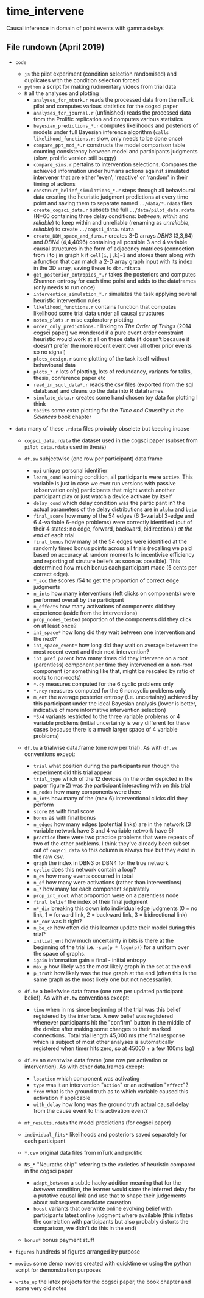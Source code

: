 # time_intervene
Causal inference in domain of point events with gamma delays


## File rundown (April 2019)

- `code`

  - `js` the pilot experiment (condition selection randomised) and duplicates with the condition selection forced
  - `python` a script for making rudimentary videos from trial data
  - `R` all the analyses and plotting
  	- `analyses_for_mturk.r` reads the processed data from the mTurk pilot and computes various statistics for the cogsci paper
  	- `analyses_for_journal.r` (unfinished) reads the processed data from the Prolific replication and computes various statistics
  	- `bayesian_predictions_*.r` computes likelihoods and posteriors of models under full Bayesian inference algorithm (`calls likelihood_functions.r`; slow, only needs to be done once)
  	- `compare_ppt_mod_*.r` constructs the model comparison table counting consistency between model and participants judgments (slow, prolific version still buggy)
  	- `compare_sims.r` pertains to intervention selections.  Compares the achieved information under humans actions against simulated intervener that are either 'even', 'reactive' or 'random' in their timing of actions
  	- `construct_belief_simulations_*.r` steps through all behavioural data creating the heuristic judgment predictions at every time point and saving them to separate named `../data/*.rdata` files
  	- `create_cogsci_data.r` subsets the full `../data/pilot_data.rdata` (N=60 containing three delay conditions: _between, within_ and _reliable_) to keep within and unreliable (renaming as _unreliable_, _reliable_) to create `../cogsci_data.rdata`
  	- `create_DBN_space_and_funs.r` creates 3-D arrays _DBN3_ (3,3,64) and _DBN4_ (4,4,4096) containing all possible 3 and 4 variable causal structures in the form of adjacency matrices (connection from i to j in graph k if `cell[i,j,k]=1` and stores them along with a function that can match a 2-D array graph input with its index in the 3D array, saving these to `dbn.rdtata`
  	- `get_posterior_entropies_*.r` takes the posteriors and computes Shannon entropy for each time point and adds to the dataframes (only needs to run once)
  	- `intervention_simulation_*.r` simulates the task applying several heuristic intervention rules
  	- `likelihood_functions.r` contains function that computes likelihood some trial data under all causal structures
  	- `notes_plots.r` misc exploratory plotting
  	- `order_only_predictions.r` linking to _The Order of Things_ (2014 cogsci paper) we wondered if a pure event order constraint heuristic would work at all on these data (it doesn't because it doesn't prefer the more recent event over all other prior events so no signal)
  	- `plots_design.r` some plotting of the task itself without behavioural data
  	- `plots_*.r` lots of plotting, lots of redundancy, variants for talks, thesis, conference paper etc
  	- `read_in_squl_data*.r` reads the csv files (exported from the sql database) and cleans up the data into R dataframes.
  	- `simulate_data.r` creates some hand chosen toy data for plotting I think
  	- `tacits` some extra plotting for the _Time and Causality in the Sciences_ book chapter

- `data` many of these `.rdata` files probably obselete but keeping incase

	- `cogsci_data.rdata` the dataset used in the cogsci paper (subset from `pilot_data.rdata` used in thesis)
     - `df.sw` subjectwise (one row per participant) data.frame

       - `upi` unique personal identifier
       - `learn_cond` learning condition, all participants were `active`.  This variable is just in case we ever run versions with passive (observation only) participants that might watch another participant play or just watch a device activate by itself
       - `delay_cond` which delay condition was the participant in? the actual parameters of the delay distributions are in `alpha` and `beta`
       - `final_score` how many of the 54 edges (6 3-variabl 3-edge and 6 4-variable 6-edge problems) were correctly identified (out of their 4 states: no edge, forward, backward, bidirectional) _at the end_ of each trial
       - `final_bonus` how many of the 54 edges were identified at the randomly timed bonus points across all trials (recalling we paid based on accuracy at random moments to incentivise efficiency and reporting of struture beliefs as soon as possible).  This determined how much bonus each participant made (5 cents per correct edge).
       - `*_acc` the scores /54 to get the proportion of correct edge judgments
       -  `n_ints` how many interventions (left clicks on components) were performed overall by the participant
       - `n_effects` how many activations of components did they experience (aside from the interventions)
       - `prop_nodes_tested` proportion of the components did they click on at least once?
       - `int_space*` how long did they wait between one intervention and the next?
       - `int_space_event*` how long did they wait on average between the most recent event and their next intervention?
       - `int_pref_parent` how many times did they intervene on a root (parentless) component per time they intervened on a non-root component (or something like that, might be rescaled by ratio of roots to non-roots)
       - `*.cy` measures computed for the 6 cyclic problems only
       - `*.ncy` measures computed for the 6 noncyclic problems only
       - `m_ent` the average posterior entropy (i.e. uncertainty) achieved by this participant under the ideal Bayesian analysis (lower is better, indicative of more informative intervention selection)
       - `*3/4` variants restricted to the three variable problems or 4 variable problems (initial uncertainty is very different for these cases because there is a much larger space of 4 variable problems)

    - `df.tw` a trialwise data.frame (one row per trial).  As with `df.sw` conventions except:
      -  `trial` what position during the participants run though the experiment did this trial appear
      - `trial_type` which of the 12 devices (in the order depicted in the paper figure 2) was the participant interacting with on this trial
      - `n_nodes` how many components were there
      - `n_ints` how many of the (max 6) interventional clicks did they perform
      - `score` as with final score
      - `bonus` as with final bonus
      - `n_edges` how many edges (potential links) are in the network (3 variable network have 3 and 4 variable network have 6)
      - `practice` there were two practice problems that were repeats of two of the other problems.  I think they've already been subset out of `cogsci_data` so this column is always true but they exist in the raw csv.
      - `graph` the index in DBN3 or DBN4 for the true network
      - `cyclic` does this network contain a loop?
      - `n_ev` how many events occurred in total
      - `n_ef` how many were activations (rather than interventions)
      - `n_*` how many for each component separately
      - `prop_int_root` what proportion were on a parentless node
      - `final_belief` the index of their final judgment
      - `n*_dir` breaking this down into individual edge judgments (0 = no link, 1 = forward link, 2 = backward link, 3 = bidirectional link)
      - `n*_cor` was it right?
      - `n_be_ch` how often did this learner update their model during this trial?
      - `initial_ent` how much uncertainty in bits is there at the beginning of the trial i.e. `-sum(p * logn(p))` for a uniform over the space of graphs.
      - `igain` information gain = final - initial entropy
      - `max_p` how likely was the most likely graph in the set at the end
      - `p_truth` how likely was the true graph at the end (often this is the same graph as the most likely one but not necessarily).

    - `df.be` a beliefwise data.frame (one row per updated participant belief).  As with `df.tw` conventions except:

      - `time` when in ms since beginning of the trial was this belief registered by the interface. A new belief was registered whenever participants hit the "confirm" button in the middle of the device after making some changes to their marked connections.  Total trial length 45,000 ms (the final response which is subject of most other analyses is automatically registered when timer hits zero, so at 45000 + a few 100ms lag)

    - `df.ev` an eventwise data.frame (one row per activation or intervention).  As with other data.frames except:

      - `location` which component was activating
      - `type` was it an intervention "`action`" or an activation "`effect`"?
      - `from` what is the ground truth as to which variable caused this activation if applicable
      - `with_delay` how long was the ground truth actual causal delay from the cause event to this activation event?

	- `mf_results.rdata` the model predictions (for cogsci paper)
	- `individual_fits*` likelihoods and posteriors saved separately for each participant
	- `*.csv` original data files from mTurk and prolific
	- `NS_*` "Neuraths ship" referring to the varieties of heuristic compared in the cogsci paper
		- `adapt_between` a subtle hacky addition meaning that for the _between_ condition, the learner would store the inferred delay for a putative causal link and use that to shape their judgements about subsequent candidate causation
		- `boost` variants that overwrite online evolving belief with participants latest online judgment where available (this inflates the correlation with participants but also probably distorts the comparison, we didn't do this in the end)
  - `bonus*` bonus payment stuff
- `figures` hundreds of figures arranged by purpose

- `movies` some demo movies created with quicktime or using the python script for demonstration purposes

- `write_up` the latex projects for the cogsci paper, the book chapter and some very old notes


